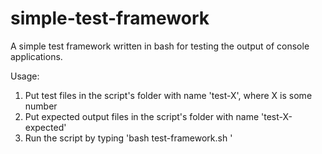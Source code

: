 # simple-test-framework
A simple test framework written in bash for testing the output of console applications.

Usage: 
1. Put test files in the script's folder with name 'test-X', where X is some number
2. Put expected output files in the script's folder with name 'test-X-expected'
3. Run the script by typing 'bash test-framework.sh <path-to-program>'
